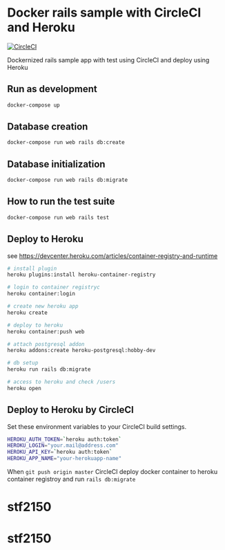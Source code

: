# Docker rails sample with CircleCI and Heroku
[![CircleCI](https://circleci.com/gh/Kesin11/docker_rails_sample/tree/master.svg?style=svg)](https://circleci.com/gh/Kesin11/docker_rails_sample/tree/master)

Dockernized rails sample app with test using CircleCI and deploy using Heroku

## Run as development

```bash
docker-compose up
```

## Database creation

```bash
docker-compose run web rails db:create
```

## Database initialization

```bash
docker-compose run web rails db:migrate
```

## How to run the test suite

```bash
docker-compose run web rails test
```

## Deploy to Heroku
see https://devcenter.heroku.com/articles/container-registry-and-runtime

```bash
# install plugin
heroku plugins:install heroku-container-registry

# login to container registryc
heroku container:login

# create new heroku app
heroku create

# deploy to heroku
heroku container:push web

# attach postgresql addon
heroku addons:create heroku-postgresql:hobby-dev

# db setup
heroku run rails db:migrate

# access to heroku and check /users
heroku open
```

## Deploy to Heroku by CircleCI
Set these environment variables to your CircleCI build settings.

```bash
HEROKU_AUTH_TOKEN=`heroku auth:token`
HEROKU_LOGIN="your.mail@address.com"
HEROKU_API_KEY=`heroku auth:token`
HEROKU_APP_NAME="your-herokuapp-name"
```

When `git push origin master` CircleCI deploy docker container to heroku container registroy and run `rails db:migrate`
# stf2150
# stf2150
